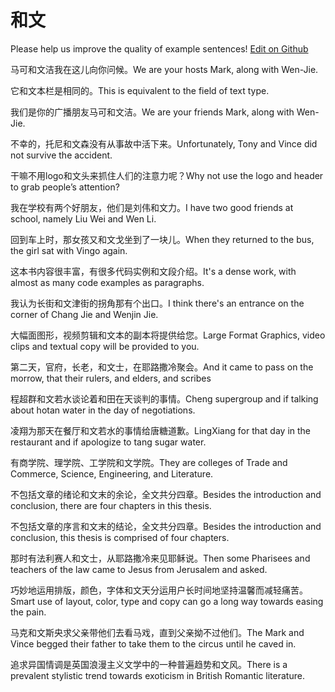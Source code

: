 # 和文

Please help us improve the quality of example sentences! [Edit on Github](https://github.com/jiyushe/jiyu-example-sentence-source/blob/main/chinese/hewen.md)

<p><span class="chinese">马可和文洁我在这儿向你问候。</span><span class="english">We are your hosts Mark, along with Wen-Jie.</span></p>

<p><span class="chinese">它和文本栏是相同的。</span><span class="english">This is equivalent to the field of text type.</span></p>

<p><span class="chinese">我们是你的广播朋友马可和文洁。</span><span class="english">We are your friends Mark, along with Wen-Jie.</span></p>

<p><span class="chinese">不幸的，托尼和文森没有从事故中活下来。</span><span class="english">Unfortunately, Tony and Vince did not survive the accident.</span></p>

<p><span class="chinese">干嘛不用logo和文头来抓住人们的注意力呢？</span><span class="english">Why not use the logo and header to grab people’s attention?</span></p>

<p><span class="chinese">我在学校有两个好朋友，他们是刘伟和文力。</span><span class="english">I have two good friends at school, namely Liu Wei and Wen Li.</span></p>

<p><span class="chinese">回到车上时，那女孩又和文戈坐到了一块儿。</span><span class="english">When they returned to the bus, the girl sat with Vingo again.</span></p>

<p><span class="chinese">这本书内容很丰富，有很多代码实例和文段介绍。</span><span class="english">It's a dense work, with almost as many code examples as paragraphs.</span></p>

<p><span class="chinese">我认为长街和文津街的拐角那有个出口。</span><span class="english">I think there's an entrance on the corner of Chang Jie and Wenjin Jie.</span></p>

<p><span class="chinese">大幅面图形，视频剪辑和文本的副本将提供给您。</span><span class="english">Large Format Graphics, video clips and textual copy will be provided to you.</span></p>

<p><span class="chinese">第二天，官府，长老，和文士，在耶路撒冷聚会。</span><span class="english">And it came to pass on the morrow, that their rulers, and elders, and scribes</span></p>

<p><span class="chinese">程超群和文若水谈论着和田在天谈判的事情。</span><span class="english">Cheng supergroup and if talking about hotan water in the day of negotiations.</span></p>

<p><span class="chinese">凌翔为那天在餐厅和文若水的事情给唐糖道歉。</span><span class="english">LingXiang for that day in the restaurant and if apologize to tang sugar water.</span></p>

<p><span class="chinese">有商学院、理学院、工学院和文学院。</span><span class="english">They are colleges of Trade and Commerce, Science, Engineering, and Literature.</span></p>

<p><span class="chinese">不包括文章的绪论和文末的余论，全文共分四章。</span><span class="english">Besides the introduction and conclusion, there are four chapters in this thesis.</span></p>

<p><span class="chinese">不包括文章的序言和文末的结论，全文共分四章。</span><span class="english">Besides the introduction and conclusion, this thesis is comprised of four chapters.</span></p>

<p><span class="chinese">那时有法利赛人和文士，从耶路撒冷来见耶稣说。</span><span class="english">Then some Pharisees and teachers of the law came to Jesus from Jerusalem and asked.</span></p>

<p><span class="chinese">巧妙地运用排版，颜色，字体和文天分运用户长时间地坚持温馨而减轻痛苦。</span><span class="english">Smart use of layout, color, type and copy can go a long way towards easing the pain.</span></p>

<p><span class="chinese">马克和文斯央求父亲带他们去看马戏，直到父亲拗不过他们。</span><span class="english">The Mark and Vince begged their father to take them to the circus until he caved in.</span></p>

<p><span class="chinese">追求异国情调是英国浪漫主义文学中的一种普遍趋势和文风。</span><span class="english">There is a prevalent stylistic trend towards exoticism in British Romantic literature.</span></p>


